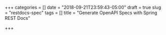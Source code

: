 +++
categories = []
date = "2018-09-21T23:59:43-05:00"
draft = true
slug = "restdocs-spec"
tags = []
title = "Generate OpenAPI Specs with Spring REST Docs"

+++
